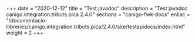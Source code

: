 +++
date        = "2020-12-12"
title       = "Test javadoc"
description = "Test javadoc canigo.integration.tributs.pica 2.4.0"
sections    = "canigo-fwk-docs"
enllac		= "/documentacio-llibreries/canigo.integration.tributs.pica/2.4.0/site/testapidocs/index.html"
weight		= 2
+++
